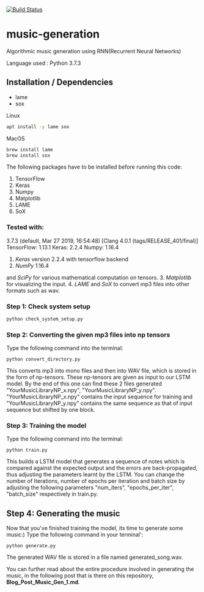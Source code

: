 [![Build Status](https://travis-ci.org/DigitalDieter/music-generation.svg?branch=master)](https://travis-ci.org/DigitalDieter/music-generation)

# music-generation

Algorithmic music generation using RNN(Recurrent Neural Networks)

Language used : Python 3.7.3


## Installation / Dependencies
- lame
- sox


Linux
```bash
apt install -y lame sox
```
MacOS
```bash
brew install lame 
brew install sox
```

The following packages have to be installed before running this code:

1. TensorFlow
2. Keras
3. Numpy
4. Matplotlib
5. LAME
6. SoX

### Tested with:
3.7.3 (default, Mar 27 2019, 16:54:48) 
[Clang 4.0.1 (tags/RELEASE_401/final)]
TensorFlow: 1.13.1
Keras: 2.2.4
Numpy: 1.16.4

1. *Keras* version 2.2.4 with tensorflow backend
2. *NumPy*  1.16.4


and *SciPy* for various mathematical computation on tensors.
3. *Matplotlib* for visualizing the input.
4. *LAME* and *SoX* to convert mp3 files into other formats such as wav.

### Step 1: Check system setup

```bash
python check_system_setup.py

```

### Step 2: Converting the given mp3 files into np tensors

Type the following command into the terminal:

``python convert_directory.py``


This converts mp3 into mono files and then into WAV file, which is stored in the form of np-tensors. These np-tensors are given as input to our LSTM  model.
By the end of this one can find these 2 files generated "YourMusicLibraryNP_x.npy", "YourMusicLibraryNP_y.npy".
"YourMusicLibraryNP_x.npy" contains the input sequence for training and "YourMusicLibraryNP_y.npy" contains the same sequence as that of input sequence but shifted by one block.

### Step 3: Training the model

Type the following command into the terminal:

``python train.py``

This builds a LSTM model that generates a sequence of notes which is compared against the expected output and the errors are back-propagated, thus adjusting the parameters learnt by the LSTM.
You can change the number of Iterations, number of epochs per iteration and batch size by adjusting the following parameters "num_iters", "epochs_per_iter", "batch_size" respectively in train.py.

## Step 4: Generating the music

Now that you've finished training the model, its time to generate some music:)
Type the following command in your terminal':

``python generate.py``

The generated WAV file is stored in a file named generated_song.wav.

You can further read about the entire procedure involved in generating the music, in the following post that is there on this repository, **Blog_Post_Music_Gen_1.md**.
